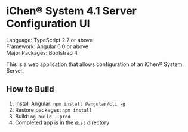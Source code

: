 # iChen&reg; System 4.1 Server Configuration UI

Language: TypeScript 2.7 or above  
Framework: Angular 6.0 or above  
Major Packages: Bootstrap 4

This is a web application that allows configuration of an iChen&reg; System Server.

## How to Build

1. Install Angular: `npm install @angular/cli -g`
2. Restore packages: `npm install`
3. Build: `ng build --prod`
4. Completed app is in the `dist` directory
